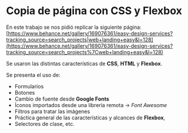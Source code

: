 # Copia de página con CSS y Flexbox

En este trabajo se nos pidió replicar la siguiente página:  
[https://www.behance.net/gallery/169076361/easy-design-services?tracking_source=search_projects|web+landing+easy&l=128](https://www.behance.net/gallery/169076361/easy-design-services?tracking_source=search_projects%7Cweb+landing+easy&l=128)

Se usaron las distintas características de **CSS**, **HTML** y **Flexbox**.

Se presenta el uso de:

- Formularios  
- Botones  
- Cambio de fuente desde **Google Fonts**  
- Íconos importados desde una librería remota → *Font Awesome*  
- Filtros para tratar las imágenes  
- Práctica general de las características y alcances de **Flexbox**,  
- Selectores de clase, etc.
